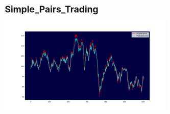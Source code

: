 # Simple_Pairs_Trading


![alt text](https://github.com/JoeShans21/Simple_Pairs_Trading/blob/main/DUK_Prediction.png)
